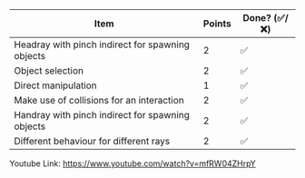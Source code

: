 | Item                                                                  | Points | Done? (✅/❌) | 
|-----------------------------------------------------------------------|--------|-------------|
| Headray with pinch indirect for spawning objects                      | 2      | ✅          |
| Object selection                                                      | 2      | ✅          |
| Direct manipulation                                                   | 1      | ✅          |
| Make use of collisions for an interaction                             | 2      | ✅          |
| Handray with pinch indirect for spawning objects                      | 2      | ✅          |
| Different behaviour for different rays                                | 2      | ✅          |

Youtube Link: https://www.youtube.com/watch?v=mfRW04ZHrpY
